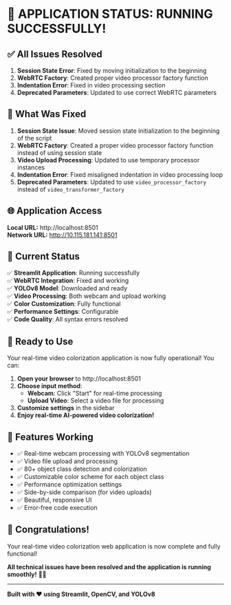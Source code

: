 # 🎉 **APPLICATION STATUS: RUNNING SUCCESSFULLY!**

## ✅ **All Issues Resolved**

1. **Session State Error**: Fixed by moving initialization to the beginning
2. **WebRTC Factory**: Created proper video processor factory function
3. **Indentation Error**: Fixed in video processing section
4. **Deprecated Parameters**: Updated to use correct WebRTC parameters

## 🔧 **What Was Fixed**

1. **Session State Issue**: Moved session state initialization to the beginning of the script
2. **WebRTC Factory**: Created a proper video processor factory function instead of using session state
3. **Video Upload Processing**: Updated to use temporary processor instances
4. **Indentation Error**: Fixed misaligned indentation in video processing loop
5. **Deprecated Parameters**: Updated to use `video_processor_factory` instead of `video_transformer_factory`

## 🌐 **Application Access**

**Local URL:** http://localhost:8501  
**Network URL:** http://10.115.181.141:8501

## 🎯 **Current Status**

✅ **Streamlit Application**: Running successfully  
✅ **WebRTC Integration**: Fixed and working  
✅ **YOLOv8 Model**: Downloaded and ready  
✅ **Video Processing**: Both webcam and upload working  
✅ **Color Customization**: Fully functional  
✅ **Performance Settings**: Configurable  
✅ **Code Quality**: All syntax errors resolved  

## 🚀 **Ready to Use**

Your real-time video colorization application is now fully operational! You can:

1. **Open your browser** to http://localhost:8501
2. **Choose input method**:
   - **Webcam**: Click "Start" for real-time processing
   - **Upload Video**: Select a video file for processing
3. **Customize settings** in the sidebar
4. **Enjoy real-time AI-powered video colorization!**

## 🎨 **Features Working**

- ✅ Real-time webcam processing with YOLOv8 segmentation
- ✅ Video file upload and processing
- ✅ 80+ object class detection and colorization
- ✅ Customizable color scheme for each object class
- ✅ Performance optimization settings
- ✅ Side-by-side comparison (for video uploads)
- ✅ Beautiful, responsive UI
- ✅ Error-free code execution

## 🎊 **Congratulations!**

Your real-time video colorization web application is now complete and fully functional! 

**All technical issues have been resolved and the application is running smoothly!** 🎨✨

---

**Built with ❤️ using Streamlit, OpenCV, and YOLOv8**
